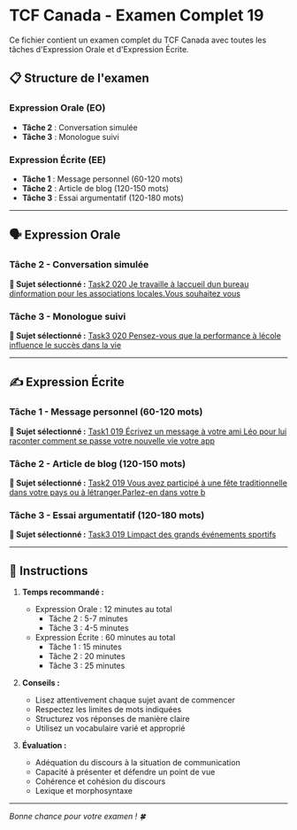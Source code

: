 # TCF Canada - Examen Complet 19

Ce fichier contient un examen complet du TCF Canada avec toutes les tâches d'Expression Orale et d'Expression Écrite.

## 📋 Structure de l'examen

### Expression Orale (EO)
- **Tâche 2** : Conversation simulée
- **Tâche 3** : Monologue suivi

### Expression Écrite (EE)  
- **Tâche 1** : Message personnel (60-120 mots)
- **Tâche 2** : Article de blog (120-150 mots)
- **Tâche 3** : Essai argumentatif (120-180 mots)

---

## 🗣️ Expression Orale

### Tâche 2 - Conversation simulée

**📄 Sujet sélectionné :** [Task2 020 Je travaille à laccueil dun bureau dinformation pour les associations locales.Vous souhaitez vous](../tcf_canada/eo/task2/task2_020_Je_travaille_à_laccueil_dun_bureau_dinformation_pour_les_associations_locales.Vous_souhaitez_vous.md)

### Tâche 3 - Monologue suivi

**📄 Sujet sélectionné :** [Task3 020 Pensez-vous que la performance à lécole influence le succès dans la vie](../tcf_canada/eo/task3/task3_020_Pensez-vous_que_la_performance_à_lécole_influence_le_succès_dans_la_vie.md)

---

## ✍️ Expression Écrite

### Tâche 1 - Message personnel (60-120 mots)

**📄 Sujet sélectionné :** [Task1 019 Écrivez un message à votre ami Léo pour lui raconter comment se passe votre nouvelle vie votre app](../tcf_canada/ee/task1/task1_019_Écrivez_un_message_à_votre_ami_Léo_pour_lui_raconter_comment_se_passe_votre_nouvelle_vie_votre_app.md)

### Tâche 2 - Article de blog (120-150 mots)

**📄 Sujet sélectionné :** [Task2 019 Vous avez participé à une fête traditionnelle dans votre pays ou à létranger.Parlez-en dans votre b](../tcf_canada/ee/task2/task2_019_Vous_avez_participé_à_une_fête_traditionnelle_dans_votre_pays_ou_à_létranger.Parlez-en_dans_votre_b.md)

### Tâche 3 - Essai argumentatif (120-180 mots)

**📄 Sujet sélectionné :** [Task3 019 Limpact des grands événements sportifs](../tcf_canada/ee/task3/task3_019_Limpact_des_grands_événements_sportifs.md)

---

## 📝 Instructions

1. **Temps recommandé :**
   - Expression Orale : 12 minutes au total
     - Tâche 2 : 5-7 minutes
     - Tâche 3 : 4-5 minutes
   - Expression Écrite : 60 minutes au total
     - Tâche 1 : 15 minutes
     - Tâche 2 : 20 minutes  
     - Tâche 3 : 25 minutes

2. **Conseils :**
   - Lisez attentivement chaque sujet avant de commencer
   - Respectez les limites de mots indiquées
   - Structurez vos réponses de manière claire
   - Utilisez un vocabulaire varié et approprié

3. **Évaluation :**
   - Adéquation du discours à la situation de communication
   - Capacité à présenter et défendre un point de vue
   - Cohérence et cohésion du discours
   - Lexique et morphosyntaxe

---

*Bonne chance pour votre examen ! 🍀*
